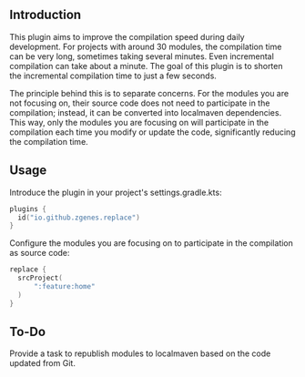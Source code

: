 ## Introduction

This plugin aims to improve the compilation speed during daily development. For projects with around 30 modules, the compilation time can be very long, sometimes
taking several minutes. Even incremental compilation can take about a minute. The goal of this plugin is to shorten the incremental compilation time to just a few
seconds.

The principle behind this is to separate concerns. For the modules you are not focusing on, their source code does not need to participate in the compilation;
instead, it can be converted into localmaven dependencies. This way, only the modules you are focusing on will participate in the compilation each time you modify or
update the code, significantly reducing the compilation time.

## Usage

Introduce the plugin in your project's settings.gradle.kts:

  ```kotlin
  plugins {
    id("io.github.zgenes.replace")
}
  ```

Configure the modules you are focusing on to participate in the compilation as source code:

  ```kotlin
  replace {
    srcProject(
        ":feature:home"
    )
}
  ```

## To-Do

Provide a task to republish modules to localmaven based on the code updated from Git.